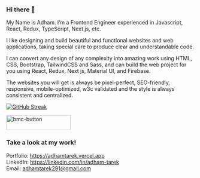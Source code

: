 
### Hi there 👋

My Name is Adham. I’m a Frontend Engineer experienced in Javascript, React, Redux, TypeScript, Next.js, etc.

I like designing and build beautiful and functional websites and web applications, taking special care to produce clear and understandable code.

I can convert any design of any complexity into amazing work using HTML, CSS, Bootstrap, TailwindCSS and Sass, and can build the web project for you using React, Redux, Next js, Material UI, and Firebase.

The websites you will get is always be pixel-perfect, SEO-friendly, responsive, mobile-optimized, w3c validated and the style is always consistent and centralized.

[![GitHub Streak](http://github-readme-streak-stats.herokuapp.com?user=adham618&date_format=M%20j%5B%2C%20Y%5D&currStreakLabel=000000&ring=000000&fire=000000)](https://git.io/streak-stats)<br/>

<a href="https://www.buymeacoffee.com/adhamtarek" target="_blank"><img width="172" height="40" alt="bmc-button" src="https://user-images.githubusercontent.com/88515844/161430006-50742200-80cb-4c8f-b60c-ffe9260ff64e.png">
</a>



### Take a look at my work!

Portfolio: https://adhamtarek.vercel.app<br>
LinkedIn: https://linkedin.com/in/adham-tarek<br>
Email: adhamtarek291@gmail.com<br>
